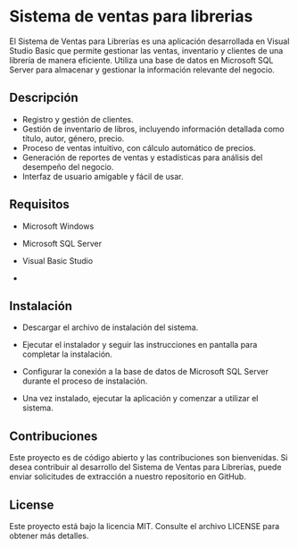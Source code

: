 
# Sistema de ventas para librerias

El Sistema de Ventas para Librerías es una aplicación desarrollada en Visual Studio Basic que permite gestionar las ventas, inventario y clientes de una librería de manera eficiente. Utiliza una base de datos en Microsoft SQL Server para almacenar y gestionar la información relevante del negocio.



## Descripción

- Registro y gestión de clientes.
- Gestión de inventario de libros, incluyendo información detallada como título, autor, género, precio.
- Proceso de ventas intuitivo, con cálculo automático de precios.
- Generación de reportes de ventas y estadísticas para análisis del desempeño del negocio.
- Interfaz de usuario amigable y fácil de usar.


## Requisitos
- Microsoft Windows
- Microsoft SQL Server
- Visual Basic Studio

- 
## Instalación
- Descargar el archivo de instalación del sistema.

- Ejecutar el instalador y seguir las instrucciones en pantalla para completar la instalación.

- Configurar la conexión a la base de datos de Microsoft SQL Server durante el proceso de instalación.

- Una vez instalado, ejecutar la aplicación y comenzar a utilizar el sistema.
    
## Contribuciones

Este proyecto es de código abierto y las contribuciones son bienvenidas. Si desea contribuir al desarrollo del Sistema de Ventas para Librerías, puede enviar solicitudes de extracción a nuestro repositorio en GitHub.


## License

Este proyecto está bajo la licencia MIT. Consulte el archivo LICENSE para obtener más detalles.

